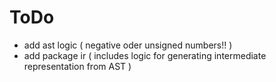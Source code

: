 # ToDo
- add ast logic ( negative oder unsigned numbers!! )
- add package ir ( includes logic for generating intermediate representation from AST )
